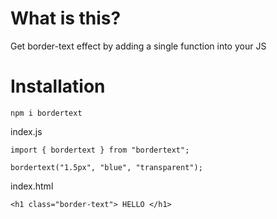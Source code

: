 # What is this?

Get border-text effect by adding a single function into your JS

# Installation

`npm i bordertext`

index.js

```
import { bordertext } from "bordertext";

bordertext("1.5px", "blue", "transparent");
```

index.html

```
<h1 class="border-text"> HELLO </h1>
```
